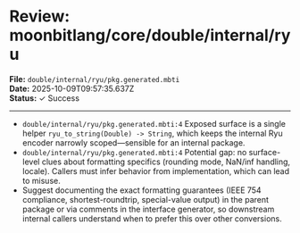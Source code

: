 # Review: moonbitlang/core/double/internal/ryu

**File:** `double/internal/ryu/pkg.generated.mbti`  
**Date:** 2025-10-09T09:57:35.637Z  
**Status:** ✓ Success

---

- `double/internal/ryu/pkg.generated.mbti:4` Exposed surface is a single helper `ryu_to_string(Double) -> String`, which keeps the internal Ryu encoder narrowly scoped—sensible for an internal package.
- `double/internal/ryu/pkg.generated.mbti:4` Potential gap: no surface-level clues about formatting specifics (rounding mode, NaN/inf handling, locale). Callers must infer behavior from implementation, which can lead to misuse.
- Suggest documenting the exact formatting guarantees (IEEE 754 compliance, shortest-roundtrip, special-value output) in the parent package or via comments in the interface generator, so downstream internal callers understand when to prefer this over other conversions.
